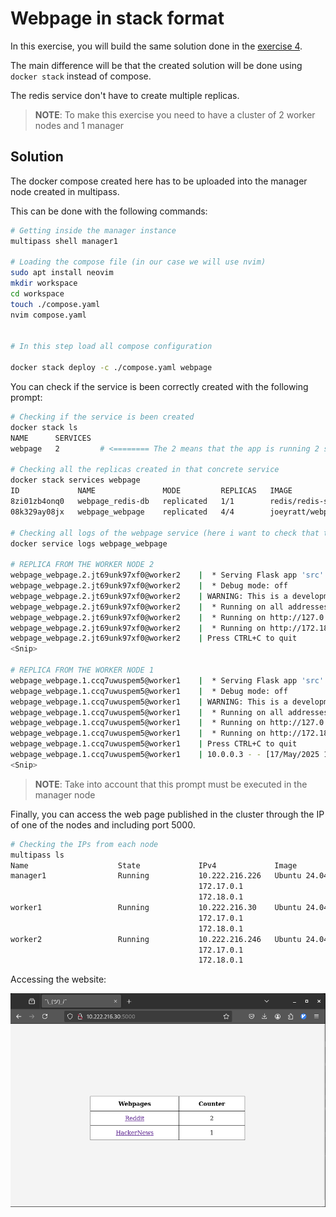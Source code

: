 # Webpage in stack format

In this exercise, you will build the same solution done in the [exercise 4](../4-compose/README.md).

The main difference will be that the created solution will be done using `docker stack` instead of compose.

The redis service don't have to create multiple replicas.

> __NOTE__: To make this exercise you need to have a cluster of 2 worker nodes and 1 manager

## Solution

The docker compose created here has to be uploaded into the manager node created in multipass.

This can be done with the following commands:
```bash
# Getting inside the manager instance
multipass shell manager1

# Loading the compose file (in our case we will use nvim)
sudo apt install neovim
mkdir workspace
cd workspace
touch ./compose.yaml
nvim compose.yaml


# In this step load all compose configuration

docker stack deploy -c ./compose.yaml webpage
```

You can check if the service is been correctly created with the following prompt:
```bash
# Checking if the service is been created
docker stack ls
NAME      SERVICES
webpage   2         # <======== The 2 means that the app is running 2 services

# Checking all the replicas created in that concrete service
docker stack services webpage
ID             NAME               MODE         REPLICAS   IMAGE                           PORTS
8zi01zb4onq0   webpage_redis-db   replicated   1/1        redis/redis-stack:latest        
08k329ay08jx   webpage_webpage    replicated   4/4        joeyratt/webpage-redis:latest   *:5000->5001/tcp

# Checking all logs of the webpage service (here i want to check that the listening port matches with the one from the service)
docker service logs webpage_webpage

# REPLICA FROM THE WORKER NODE 2
webpage_webpage.2.jt69unk97xf0@worker2    |  * Serving Flask app 'src'
webpage_webpage.2.jt69unk97xf0@worker2    |  * Debug mode: off
webpage_webpage.2.jt69unk97xf0@worker2    | WARNING: This is a development server. Do not use it in a production deployment. Use a production WSGI server instead.
webpage_webpage.2.jt69unk97xf0@worker2    |  * Running on all addresses (0.0.0.0)
webpage_webpage.2.jt69unk97xf0@worker2    |  * Running on http://127.0.0.1:5001
webpage_webpage.2.jt69unk97xf0@worker2    |  * Running on http://172.18.0.4:5001
webpage_webpage.2.jt69unk97xf0@worker2    | Press CTRL+C to quit
<Snip>

# REPLICA FROM THE WORKER NODE 1
webpage_webpage.1.ccq7uwuspem5@worker1    |  * Serving Flask app 'src'
webpage_webpage.1.ccq7uwuspem5@worker1    |  * Debug mode: off
webpage_webpage.1.ccq7uwuspem5@worker1    | WARNING: This is a development server. Do not use it in a production deployment. Use a production WSGI server instead.
webpage_webpage.1.ccq7uwuspem5@worker1    |  * Running on all addresses (0.0.0.0)
webpage_webpage.1.ccq7uwuspem5@worker1    |  * Running on http://127.0.0.1:5001
webpage_webpage.1.ccq7uwuspem5@worker1    |  * Running on http://172.18.0.4:5001
webpage_webpage.1.ccq7uwuspem5@worker1    | Press CTRL+C to quit
webpage_webpage.1.ccq7uwuspem5@worker1    | 10.0.0.3 - - [17/May/2025 10:49:45] "POST /increment_counter/reddit HTTP/1.1" 200 -
<Snip>
```

> __NOTE__: Take into account that this prompt must be executed in the manager node

Finally, you can access the web page published in the cluster through the IP of one of the nodes and including port 5000.

```bash
# Checking the IPs from each node
multipass ls
Name                    State             IPv4             Image
manager1                Running           10.222.216.226   Ubuntu 24.04 LTS
                                          172.17.0.1
                                          172.18.0.1
worker1                 Running           10.222.216.30    Ubuntu 24.04 LTS
                                          172.17.0.1
                                          172.18.0.1
worker2                 Running           10.222.216.246   Ubuntu 24.04 LTS
                                          172.17.0.1
                                          172.18.0.1
```

Accessing the website:

![image](./static/results_service.png)
